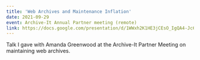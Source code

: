 ```yaml
---
title: 'Web Archives and Maintenance Inflation'
date: 2021-09-29
event: Archive-It Annual Partner meeting (remote)
link: https://docs.google.com/presentation/d/1WWxh2K1HE3jCEsO_IgQA4-Jc6brfqx_OZEr-HiqBC7Y/present
---
```

Talk I gave with Amanda Greenwood at the Archive-It Partner Meeting on maintaining web archives.